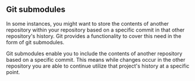 ## Git submodules 

In some instances, you might want to store the contents of another repository within your repository based on a specific commit in that other repository's history. Git provides a functionality to cover this need in the form of git submodules. 

Git submodules enable you to include the contents of another repository based on a specific commit. This means while changes occur in the other repository you are able to continue utilize that project's history at a specific point. 
